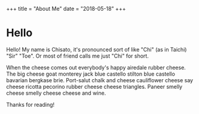 +++
title = "About Me"
date = "2018-05-18"
+++

# Hello

Hello! My name is Chisato, it's pronounced sort of like "Chi" (as in Taichi) "Sir" "Toe".  Or most of friend calls me just "Chi" for short.  

When the cheese comes out everybody's happy airedale rubber cheese. The big cheese goat monterey jack blue castello stilton blue castello bavarian bergkase brie. Port-salut chalk and cheese cauliflower cheese say cheese ricotta pecorino rubber cheese cheese triangles. Paneer smelly cheese smelly cheese cheese and wine.



Thanks for reading!
